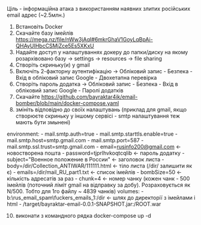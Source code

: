 Ціль - інформаційна атака з використанням наявних злитих російських email адрес (~2.5млн.)

1. Встановіть Docker 
3. Скачайте базу імейлів https://mega.nz/file/nWw3jAqI#6mkrGhaV1GoyLqBpAi-QHAyUIHbcCSMjZce5Es5XKxU 
4. Надайте доступ у налаштуваннях докеру до папки/диску на якому розархівовано базу -> settings -> resources -> file sharing 
5. Створіть скриньку(и) у gmail
6. Включіть 2-факторну аутентифікацію -> Обліковий запис - Безпека - Вхід в обліковий запис Google - Двохетапна перевірка
7. Створіть пароль додатка -> Обліковий запис - Безпека - Вхід в обліковий запис Google - Паролі додатків
8. Скачайте https://github.com/bayraktar4ik/email-bomber/blob/main/docker-compose.yaml
9. змініть відповідно до своїх налаштувань (приклад для gmail, якщо створюєте скриньку у іншому сервісі - smtp налаштування теж мають бути змынені)

 environment:
      - mail.smtp.auth=true
      - mail.smtp.starttls.enable=true
      - mail.smtp.host=smtp.gmail.com
      - mail.smtp.port=587
      - mail.smtp.ssl.trust=smtp.gmail.com
      - email=rusinfo200@gmail.com <- новостворена пошта
      - password=tjprlhvkoqtcqlib <- пароль додатку
      - subject="Военное положение в России" <- заголовок листа
      - body=/dir/Collection_ANTIWAR/111111.html <- тіло листа (/dir/ залишити як є)
      - emails=/dir/mail_RU_part1.txt <- список імейлів 
      - bombSize=50 <- кількість адресатів за раз
      - chunk=4 <- номер чанку (кожен чанк - 500 імейлів (поточний ліміт gmail на відправку за добу). Розраховується як N/500. Тобто для 1го файлу ~ 4839 чанків)
    volumes:
      - b:\rus_email_spam\fuckers_emails_1\:/dir <- шлях до директорії з імейлами і html
      - /target/bayraktar-email-0.0.1-SNAPSHOT.jar:/ROOT.war

10. виконати з командного рядка 
    docker-compose up -d

